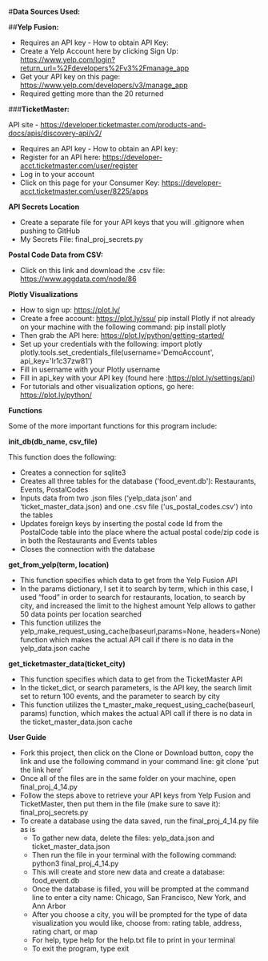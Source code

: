 #**Data Sources Used:**

##**Yelp Fusion:**

 - Requires an API key - How to obtain API Key:
 - Create a Yelp Account here by clicking Sign Up: https://www.yelp.com/login?return_url=%2Fdevelopers%2Fv3%2Fmanage_app
 - Get your API key on this page: https://www.yelp.com/developers/v3/manage_app
 - Required getting more than the 20 returned


###**TicketMaster:** 

API site - https://developer.ticketmaster.com/products-and-docs/apis/discovery-api/v2/
- Requires an API key - How to obtain an API key:
- Register for an API here: https://developer-acct.ticketmaster.com/user/register
- Log in to your account
- Click on this page for your Consumer Key: https://developer-acct.ticketmaster.com/user/8225/apps


**API Secrets Location**

- Create a separate file for your API keys that you will .gitignore when pushing to GitHub
- My Secrets File: final_proj_secrets.py


**Postal Code Data from CSV:**

- Click on this link and download the .csv file: https://www.aggdata.com/node/86


**Plotly Visualizations**

- How to sign up: https://plot.ly/
- Create a free account: https://plot.ly/ssu/
pip install Plotly if not already on your machine with the following command: pip install plotly
- Then grab the API here: https://plot.ly/python/getting-started/
- Set up your credentials with the following:
    import plotly
    plotly.tools.set_credentials_file(username='DemoAccount', api_key='lr1c37zw81')
- Fill in username with your Plotly username
- Fill in api_key with your API key (found here :https://plot.ly/settings/api)
- For tutorials and other visualization options, go here: https://plot.ly/python/


**Functions**

Some of the more important functions for this program include:

**init_db(db_name, csv_file)**

  This function does the following:
  - Creates a connection for sqlite3
  - Creates all three tables for the database ('food_event.db'): Restaurants, Events, PostalCodes
  - Inputs data from two .json files (‘yelp_data.json’ and ‘ticket_master_data.json) and one .csv file ('us_postal_codes.csv') into the tables
  - Updates foreign keys by inserting the postal code Id from the PostalCode table into the place where the actual postal code/zip code is in both the Restaurants and Events tables
  - Closes the connection with the database


**get_from_yelp(term, location)**

  - This function specifies which data to get from the Yelp Fusion API
  - In the params dictionary, I set it to search by term, which in this case, I used “food” in order to search for restaurants, location, to search by city, and increased the limit to the highest amount Yelp allows to gather 50 data points per location searched
  - This function utilizes the yelp_make_request_using_cache(baseurl,params=None, headers=None) function which makes the actual API call if there is no data in the yelp_data.json cache


**get_ticketmaster_data(ticket_city)**

  - This function specifies which data to get from the TicketMaster API
  - In the ticket_dict, or search parameters, is the API key, the search limit set to return 100 events, and the parameter to search by city
  - This function utilizes the t_master_make_request_using_cache(baseurl, params) function, which makes the actual API call if there is no data in the  ticket_master_data.json cache


**User Guide**

- Fork this project, then click on the Clone or Download button, copy the link and use the following command in your command line: git clone ‘put the link here’
- Once all of the files are in the same folder on your machine, open final_proj_4_14.py
- Follow the steps above to retrieve your API keys from Yelp Fusion and TicketMaster, then put them in the file (make sure to save it): final_proj_secrets.py
- To create a database using the data saved, run the final_proj_4_14.py file as is
  - To gather new data, delete the files: yelp_data.json and ticket_master_data.json
  - Then run the file in your terminal with the following command: python3 final_proj_4_14.py
  - This will create and store new data and create a database: food_event.db
  - Once the database is filled, you will be prompted at the command line to enter a city name: Chicago, San Francisco, New York, and Ann Arbor
  - After you choose a city, you will be prompted for the type of data visualization you would like, choose from: rating table, address, rating chart, or map
  - For help, type help for the help.txt file to print in your terminal
  - To exit the program, type exit
